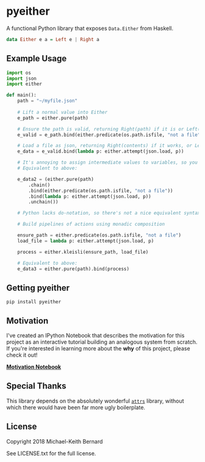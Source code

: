 # pyeither

A functional Python library that exposes `Data.Either` from Haskell.

```haskell
data Either e a = Left e | Right a
```

## Example Usage

```python
import os
import json
import either

def main():
    path = "~/myfile.json"
    
    # Lift a normal value into Either
    e_path = either.pure(path)

    # Ensure the path is valid, returning Right(path) if it is or Left("not a file") if it isn't
    e_valid = e_path.bind(either.predicate(os.path.isfile, "not a file"))

    # Load a file as json, returning Right(contents) if it works, or Left(exc) if it doesn't
    e_data = e_valid.bind(lambda p: either.attempt(json.load, p))

    # It's annoying to assign intermediate values to variables, so you can chain expressions
    # Equivalent to above:

    e_data2 = (either.pure(path)
        .chain()
        .bind(either.predicate(os.path.isfile, "not a file"))
        .bind(lambda p: either.attempt(json.load, p))
        .unchain())

    # Python lacks do-notation, so there's not a nice equivalent syntax

    # Build pipelines of actions using monadic composition

    ensure_path = either.predicate(os.path.isfile, "not a file")
    load_file = lambda p: either.attempt(json.load, p)

    process = either.kleisli(ensure_path, load_file)

    # Equivalent to above:
    e_data3 = either.pure(path).bind(process)
```

## Getting pyeither

```
pip install pyeither
```

## Motivation

I've created an IPython Notebook that describes the motivation for this project
as an interactive tutorial building an analogous system from scratch. If you're
interested in learning more about the **why** of this project, please check it
out!

[**Motivation Notebook**](https://github.com/SegFaultAX/pyeither/blob/master/pyeither_demo.ipynb)

## Special Thanks

This library depends on the absolutely wonderful
[`attrs`](http://www.attrs.org/en/stable/) library, without which there would
have been far more ugly boilerplate.

## License

Copyright 2018 Michael-Keith Bernard 

See LICENSE.txt for the full license.
